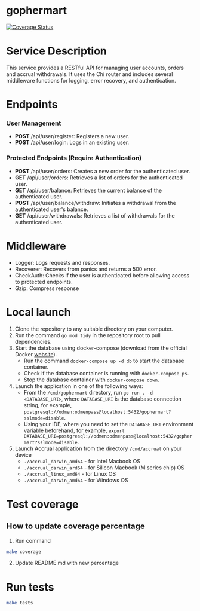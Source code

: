 # gophermart 

[![Coverage Status](https://img.shields.io/badge/coverage-66.7%25-brightgreen)](https://github.com/RIBorisov/gophermart/coverage.html)
# Service Description
This service provides a RESTful API for managing user accounts, orders and accrual withdrawals. It uses the Chi router and includes several middleware functions for logging, error recovery, and authentication.

# Endpoints
### User Management
   - **POST** /api/user/register: Registers a new user.
   - **POST** /api/user/login: Logs in an existing user.
   
### Protected Endpoints (Require Authentication)
   - **POST** /api/user/orders: Creates a new order for the authenticated user.
   - **GET** /api/user/orders: Retrieves a list of orders for the authenticated user.
   - **GET** /api/user/balance: Retrieves the current balance of the authenticated user.
   - **POST** /api/user/balance/withdraw: Initiates a withdrawal from the authenticated user's balance.
   - **GET** /api/user/withdrawals: Retrieves a list of withdrawals for the authenticated user.
   
# Middleware
   - Logger: Logs requests and responses.
   - Recoverer: Recovers from panics and returns a 500 error.
   - CheckAuth: Checks if the user is authenticated before allowing access to protected endpoints.
   - Gzip: Compress response

# Local launch

1. Clone the repository to any suitable directory on your computer.
2. Run the command `go mod tidy` in the repository root to pull dependencies.
3. Start the database using docker-compose (download from the official Docker [website](https://www.docker.com/products/docker-desktop/)). 
   - Run the command `docker-compose up -d db` to start the database container.
   - Check if the database container is running with `docker-compose ps`.
   - Stop the database container with `docker-compose down`.
4. Launch the application in one of the following ways:
   - From the `/cmd/gophermart` directory, run `go run . -d <DATABASE_URI>`, where `DATABASE_URI` is the database connection string, for example, `postgresql://odmen:odmenpass@localhost:5432/gophermart?sslmode=disable`.
   - Using your IDE, where you need to set the `DATABASE_URI` environment variable beforehand, for example, `export DATABASE_URI=postgresql://odmen:odmenpass@localhost:5432/gophermart?sslmode=disable`.
5. Launch Accrual application from the directory `/cmd/accrual` on your device 
   - `./accrual_darwin_amd64` - for Intel Macbook OS
   - `./accrual_darwin_ard64` - for Silicon Macbook (M series chip) OS 
   - `./accrual_linux_amd64` - for Linux OS
   - `./accrual_darwin_amd64` - for Windows OS

# Test coverage
## How to update coverage percentage
1. Run command
```bash
make coverage
```
2. Update README.md with new percentage

# Run tests
```bash
make tests
```